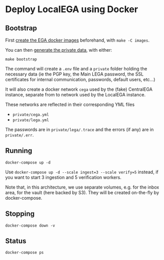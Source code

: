 # Deploy LocalEGA using Docker

## Bootstrap

First [create the EGA docker images](images) beforehand, with `make -C images`.

You can then [generate the private data](bootstrap), with either:

	make bootstrap

The command will create a `.env` file and a `private` folder holding
the necessary data (ie the PGP key, the Main LEGA password, the SSL
certificates for internal communication, passwords, default users,
etc...)

It will also create a docker network `cega` used by the (fake) CentralEGA instance,
separate from to network used by the LocalEGA instance.

These networks are reflected in their corresponding YML files
* `private/cega.yml`
* `private/lega.yml`

The passwords are in `private/lega/.trace` and the errors (if any) are in `private/.err`.

## Running

	docker-compose up -d

Use `docker-compose up -d --scale ingest=3 --scale verify=5` instead,
if you want to start 3 ingestion and 5 verification workers.

Note that, in this architecture, we use separate volumes, e.g. for
the inbox area, for the vault (here backed by S3). They
will be created on-the-fly by docker-compose.

## Stopping

	docker-compose down -v

## Status

	docker-compose ps
